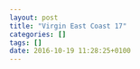 ```yaml
---
layout: post
title: "Virgin East Coast 17"
categories: []
tags: []
date: 2016-10-19 11:28:25+0100
---
```


